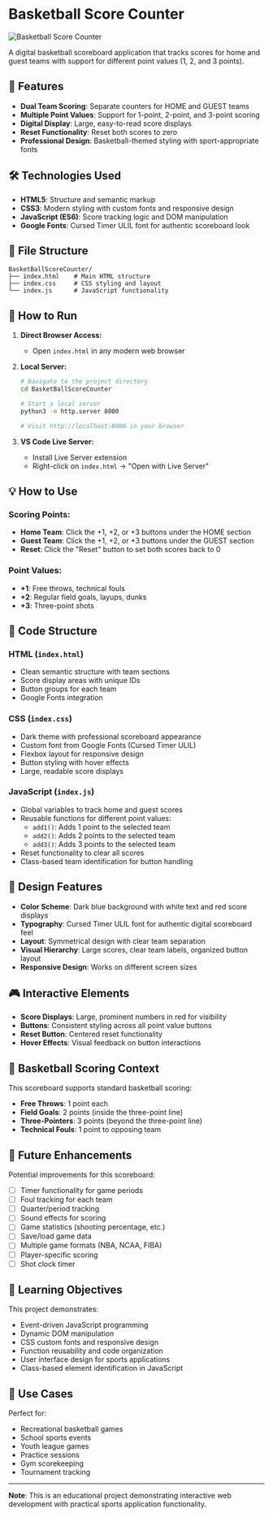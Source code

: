 # Basketball Score Counter

![Basketball Score Counter](https://github.com/user-attachments/assets/460eea03-a63b-45fd-87fe-685ee125235a)

A digital basketball scoreboard application that tracks scores for home and guest teams with support for different point values (1, 2, and 3 points).

## 🎯 Features

- **Dual Team Scoring**: Separate counters for HOME and GUEST teams
- **Multiple Point Values**: Support for 1-point, 2-point, and 3-point scoring
- **Digital Display**: Large, easy-to-read score displays
- **Reset Functionality**: Reset both scores to zero
- **Professional Design**: Basketball-themed styling with sport-appropriate fonts

## 🛠️ Technologies Used

- **HTML5**: Structure and semantic markup
- **CSS3**: Modern styling with custom fonts and responsive design
- **JavaScript (ES6)**: Score tracking logic and DOM manipulation
- **Google Fonts**: Cursed Timer ULIL font for authentic scoreboard look

## 📁 File Structure

```
BasketBallScoreCounter/
├── index.html    # Main HTML structure
├── index.css     # CSS styling and layout
└── index.js      # JavaScript functionality
```

## 🚀 How to Run

1. **Direct Browser Access:**
   - Open `index.html` in any modern web browser

2. **Local Server:**
   ```bash
   # Navigate to the project directory
   cd BasketBallScoreCounter
   
   # Start a local server
   python3 -m http.server 8000
   
   # Visit http://localhost:8000 in your browser
   ```

3. **VS Code Live Server:**
   - Install Live Server extension
   - Right-click on `index.html` → "Open with Live Server"

## 💡 How to Use

### Scoring Points:
- **Home Team**: Click the +1, +2, or +3 buttons under the HOME section
- **Guest Team**: Click the +1, +2, or +3 buttons under the GUEST section
- **Reset**: Click the "Reset" button to set both scores back to 0

### Point Values:
- **+1**: Free throws, technical fouls
- **+2**: Regular field goals, layups, dunks
- **+3**: Three-point shots

## 🔧 Code Structure

### HTML (`index.html`)
- Clean semantic structure with team sections
- Score display areas with unique IDs
- Button groups for each team
- Google Fonts integration

### CSS (`index.css`)
- Dark theme with professional scoreboard appearance
- Custom font from Google Fonts (Cursed Timer ULIL)
- Flexbox layout for responsive design
- Button styling with hover effects
- Large, readable score displays

### JavaScript (`index.js`)
- Global variables to track home and guest scores
- Reusable functions for different point values:
  - `add1()`: Adds 1 point to the selected team
  - `add2()`: Adds 2 points to the selected team
  - `add3()`: Adds 3 points to the selected team
- Reset functionality to clear all scores
- Class-based team identification for button handling

## 🎨 Design Features

- **Color Scheme**: Dark blue background with white text and red score displays
- **Typography**: Cursed Timer ULIL font for authentic digital scoreboard feel
- **Layout**: Symmetrical design with clear team separation
- **Visual Hierarchy**: Large scores, clear team labels, organized button layout
- **Responsive Design**: Works on different screen sizes

## 🎮 Interactive Elements

- **Score Displays**: Large, prominent numbers in red for visibility
- **Buttons**: Consistent styling across all point value buttons
- **Reset Button**: Centered reset functionality
- **Hover Effects**: Visual feedback on button interactions

## 🏀 Basketball Scoring Context

This scoreboard supports standard basketball scoring:

- **Free Throws**: 1 point each
- **Field Goals**: 2 points (inside the three-point line)
- **Three-Pointers**: 3 points (beyond the three-point line)
- **Technical Fouls**: 1 point to opposing team

## 🔄 Future Enhancements

Potential improvements for this scoreboard:

- [ ] Timer functionality for game periods
- [ ] Foul tracking for each team
- [ ] Quarter/period tracking
- [ ] Sound effects for scoring
- [ ] Game statistics (shooting percentage, etc.)
- [ ] Save/load game data
- [ ] Multiple game formats (NBA, NCAA, FIBA)
- [ ] Player-specific scoring
- [ ] Shot clock timer

## 📝 Learning Objectives

This project demonstrates:

- Event-driven JavaScript programming
- Dynamic DOM manipulation
- CSS custom fonts and responsive design
- Function reusability and code organization
- User interface design for sports applications
- Class-based element identification in JavaScript

## 🎯 Use Cases

Perfect for:
- Recreational basketball games
- School sports events
- Youth league games
- Practice sessions
- Gym scorekeeping
- Tournament tracking

---

**Note**: This is an educational project demonstrating interactive web development with practical sports application functionality.